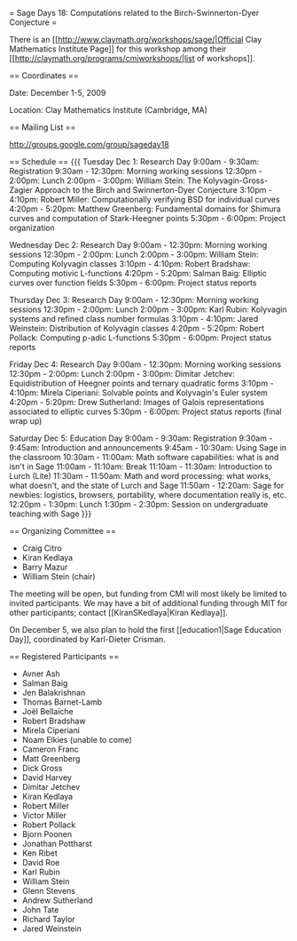 = Sage Days 18: Computations related to the Birch-Swinnerton-Dyer Conjecture =

There is an [[http://www.claymath.org/workshops/sage/|Official Clay Mathematics Institute Page]] for this workshop among their [[http://claymath.org/programs/cmiworkshops/|list of workshops]].

== Coordinates ==
  
 Date: December 1-5, 2009

 Location: Clay Mathematics Institute (Cambridge, MA)

== Mailing List ==

 http://groups.google.com/group/sageday18

== Schedule ==
{{{
Tuesday Dec 1:   Research Day
 9:00am -  9:30am:  Registration
 9:30am - 12:30pm:  Morning working sessions
12:30pm -  2:00pm:  Lunch
 2:00pm -  3:00pm:  William Stein:  The Kolyvagin-Gross-Zagier Approach to the Birch and Swinnerton-Dyer Conjecture
 3:10pm -  4:10pm:  Robert Miller:  Computationally verifying BSD for individual curves
 4:20pm -  5:20pm:  Matthew Greenberg:  Fundamental domains for Shimura curves and computation of Stark-Heegner points
 5:30pm -  6:00pm:  Project organization

Wednesday Dec 2: Research Day
 9:00am - 12:30pm:  Morning working sessions
12:30pm -  2:00pm:  Lunch
 2:00pm -  3:00pm:  William Stein:  Computing Kolyvagin classes
 3:10pm -  4:10pm:  Robert Bradshaw:  Computing motivic L-functions
 4:20pm -  5:20pm:  Salman Baig:  Elliptic curves over function fields
 5:30pm -  6:00pm:  Project status reports

Thursday Dec 3:  Research Day
 9:00am - 12:30pm:  Morning working sessions
12:30pm -  2:00pm:  Lunch
 2:00pm -  3:00pm:  Karl Rubin:  Kolyvagin systems and refined class number formulas
 3:10pm -  4:10pm:  Jared Weinstein:  Distribution of Kolyvagin classes
 4:20pm -  5:20pm:  Robert Pollack:  Computing p-adic L-functions
 5:30pm -  6:00pm:  Project status reports

Friday Dec 4:    Research Day
 9:00am - 12:30pm:  Morning working sessions
12:30pm -  2:00pm:  Lunch
 2:00pm -  3:00pm:  Dimitar Jetchev:  Equidistribution of Heegner points and ternary quadratic forms
 3:10pm -  4:10pm:  Mirela Ciperiani:  Solvable points and Kolyvagin's Euler system
 4:20pm -  5:20pm:  Drew Sutherland:  Images of Galois representations associated to elliptic curves
 5:30pm -  6:00pm:  Project status reports (final wrap up)

Saturday Dec 5:  Education Day
 9:00am -  9:30am:  Registration
 9:30am -  9:45am:  Introduction and announcements
 9:45am - 10:30am:  Using Sage in the classroom
10:30am - 11:00am:  Math software capabilities: what is and isn't in Sage
11:00am - 11:10am:  Break
11:10am - 11:30am:  Introduction to Lurch (Lite)
11:30am - 11:50am:  Math and word processing: what works, what doesn't, and the state of Lurch and Sage
11:50am - 12:20am:  Sage for newbies: logistics, browsers, portability, where documentation really is, etc.
12:20pm -  1:30pm:  Lunch
 1:30pm -  2:30pm:  Session on undergraduate teaching with Sage
}}}


== Organizing Committee ==
 * Craig Citro
 * Kiran Kedlaya
 * Barry Mazur
 * William Stein (chair)

The meeting will be open, but funding from CMI will most likely be limited to invited participants. We may have a bit of additional funding through MIT for other participants; contact [[KiranSKedlaya|Kiran Kedlaya]].

On December 5, we also plan to hold the first [[education1|Sage Education Day]], coordinated by Karl-Dieter Crisman.
 
== Registered Participants ==

 * Avner Ash 
 * Salman Baig 
 * Jen Balakrishnan 
 * Thomas Barnet-Lamb 
 * Joël Bellaïche 
 * Robert Bradshaw 
 * Mirela Ciperiani 
 * Noam Elkies (unable to come)
 * Cameron Franc 
 * Matt Greenberg 
 * Dick Gross 
 * David Harvey 
 * Dimitar Jetchev 
 * Kiran Kedlaya 
 * Robert Miller 
 * Victor Miller 
 * Robert Pollack 
 * Bjorn Poonen 
 * Jonathan Pottharst 
 * Ken Ribet 
 * David Roe 
 * Karl Rubin 
 * William Stein 
 * Glenn Stevens 
 * Andrew Sutherland 
 * John Tate 
 * Richard Taylor 
 * Jared Weinstein 
